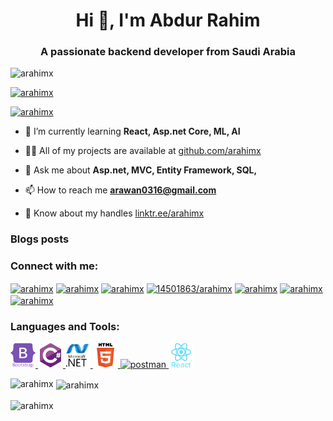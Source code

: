 <h1 align="center">Hi 👋, I'm Abdur Rahim</h1>
<h3 align="center">A passionate backend developer from Saudi Arabia</h3>

<p align="left"> <img src="https://komarev.com/ghpvc/?username=arahimx&label=Profile%20views&color=0e75b6&style=flat" alt="arahimx" /> </p>

<p align="left"> <a href="https://github.com/ryo-ma/github-profile-trophy"><img src="https://github-profile-trophy.vercel.app/?username=arahimx" alt="arahimx" /></a> </p>

<p align="left"> <a href="https://twitter.com/arahimx" target="blank"><img src="https://img.shields.io/twitter/follow/arahimx?logo=twitter&style=for-the-badge" alt="arahimx" /></a> </p>

- 🌱 I’m currently learning **React, Asp.net Core, ML, AI**

- 👨‍💻 All of my projects are available at [github.com/arahimx](github.com/arahimx)

- 💬 Ask me about **Asp.net, MVC, Entity Framework, SQL,**

- 📫 How to reach me **arawan0316@gmail.com**

- 📄 Know about my handles [linktr.ee/arahimx](linktr.ee/arahimx)

### Blogs posts
<!-- BLOG-POST-LIST:START -->
<!-- BLOG-POST-LIST:END -->

<h3 align="left">Connect with me:</h3>
<p align="left">
<a href="https://dev.to/arahimx" target="blank"><img align="center" src="https://raw.githubusercontent.com/rahuldkjain/github-profile-readme-generator/master/src/images/icons/Social/devto.svg" alt="arahimx" height="30" width="40" /></a>
<a href="https://twitter.com/arahimx" target="blank"><img align="center" src="https://raw.githubusercontent.com/rahuldkjain/github-profile-readme-generator/master/src/images/icons/Social/twitter.svg" alt="arahimx" height="30" width="40" /></a>
<a href="https://linkedin.com/in/arahimx" target="blank"><img align="center" src="https://raw.githubusercontent.com/rahuldkjain/github-profile-readme-generator/master/src/images/icons/Social/linked-in-alt.svg" alt="arahimx" height="30" width="40" /></a>
<a href="https://stackoverflow.com/users/14501863/arahimx" target="blank"><img align="center" src="https://raw.githubusercontent.com/rahuldkjain/github-profile-readme-generator/master/src/images/icons/Social/stack-overflow.svg" alt="14501863/arahimx" height="30" width="40" /></a>
<a href="https://codesandbox.com/arahimx" target="blank"><img align="center" src="https://raw.githubusercontent.com/rahuldkjain/github-profile-readme-generator/master/src/images/icons/Social/codesandbox.svg" alt="arahimx" height="30" width="40" /></a>
<a href="https://kaggle.com/arahimx" target="blank"><img align="center" src="https://raw.githubusercontent.com/rahuldkjain/github-profile-readme-generator/master/src/images/icons/Social/kaggle.svg" alt="arahimx" height="30" width="40" /></a>
<a href="https://fb.com/arahimx" target="blank"><img align="center" src="https://raw.githubusercontent.com/rahuldkjain/github-profile-readme-generator/master/src/images/icons/Social/facebook.svg" alt="arahimx" height="30" width="40" /></a>
</p>

<h3 align="left">Languages and Tools:</h3>
<p align="left"> <a href="https://getbootstrap.com" target="_blank" rel="noreferrer"> <img src="https://raw.githubusercontent.com/devicons/devicon/master/icons/bootstrap/bootstrap-plain-wordmark.svg" alt="bootstrap" width="40" height="40"/> </a> <a href="https://www.w3schools.com/cs/" target="_blank" rel="noreferrer"> <img src="https://raw.githubusercontent.com/devicons/devicon/master/icons/csharp/csharp-original.svg" alt="csharp" width="40" height="40"/> </a> <a href="https://dotnet.microsoft.com/" target="_blank" rel="noreferrer"> <img src="https://raw.githubusercontent.com/devicons/devicon/master/icons/dot-net/dot-net-original-wordmark.svg" alt="dotnet" width="40" height="40"/> </a> <a href="https://www.w3.org/html/" target="_blank" rel="noreferrer"> <img src="https://raw.githubusercontent.com/devicons/devicon/master/icons/html5/html5-original-wordmark.svg" alt="html5" width="40" height="40"/> </a> <a href="https://postman.com" target="_blank" rel="noreferrer"> <img src="https://www.vectorlogo.zone/logos/getpostman/getpostman-icon.svg" alt="postman" width="40" height="40"/> </a> <a href="https://reactjs.org/" target="_blank" rel="noreferrer"> <img src="https://raw.githubusercontent.com/devicons/devicon/master/icons/react/react-original-wordmark.svg" alt="react" width="40" height="40"/> </a> </p>

<p><img align="left" src="https://github-readme-stats.vercel.app/api/top-langs?username=arahimx&show_icons=true&locale=en&layout=compact" alt="arahimx" /></p>

<p>&nbsp;<img align="center" src="https://github-readme-stats.vercel.app/api?username=arahimx&show_icons=true&locale=en" alt="arahimx" /></p>

<p><img align="center" src="https://github-readme-streak-stats.herokuapp.com/?user=arahimx&" alt="arahimx" /></p>
